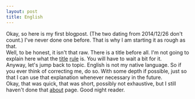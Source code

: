 ```yaml
---
layout: post
title: English
---
```

Okay, so here is my first blogpost. (The two dating from 2014/12/26 don't count.) I've never done one before. That is why I am starting it as rough as that.  
Well, to be honest, it isn't that raw. There is a title before all. I'm not going to explain here what the [title](../404) [rule](../404) is. You will have to wait a bit for it.  
Anyway, let's jump back to topic. English is not my native language. So if you ever think of correcting me, do so. With some depth if possible, just so that I can use that explanation whenever necessary in the future.  
Okay, that was quick, that was short, possibly not exhaustive, but I still haven't done that [about](../about) page. Good night reader.
